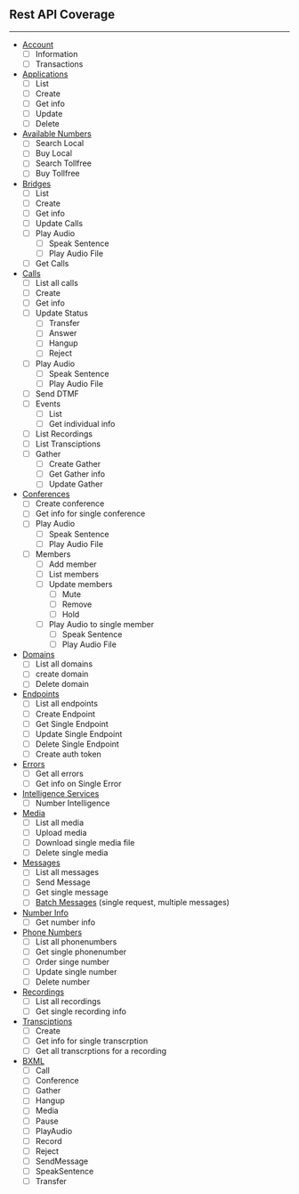 ## Rest API Coverage
------------
* [Account](http://ap.bandwidth.com/docs/rest-api/account/)
    * [ ] Information
    * [ ] Transactions
* [Applications](http://ap.bandwidth.com/docs/rest-api/applications/)
    * [ ] List
    * [ ] Create
    * [ ] Get info
    * [ ] Update
    * [ ] Delete
* [Available Numbers](http://ap.bandwidth.com/docs/rest-api/available-numbers/)
    * [ ] Search Local
    * [ ] Buy Local
    * [ ] Search Tollfree
    * [ ] Buy Tollfree
* [Bridges](http://ap.bandwidth.com/docs/rest-api/bridges/)
    * [ ] List
    * [ ] Create
    * [ ] Get info
    * [ ] Update Calls
    * [ ] Play Audio
        * [ ] Speak Sentence
        * [ ] Play Audio File
    * [ ] Get Calls
* [Calls](http://ap.bandwidth.com/docs/rest-api/calls/)
    * [ ] List all calls
    * [ ] Create
    * [ ] Get info
    * [ ] Update Status
        * [ ] Transfer
        * [ ] Answer
        * [ ] Hangup
        * [ ] Reject
    * [ ] Play Audio
        * [ ] Speak Sentence
        * [ ] Play Audio File
    * [ ] Send DTMF
    * [ ] Events
        * [ ] List
        * [ ] Get individual info
    * [ ] List Recordings
    * [ ] List Transciptions
    * [ ] Gather
        * [ ] Create Gather
        * [ ] Get Gather info
        * [ ] Update Gather
* [Conferences](http://ap.bandwidth.com/docs/rest-api/conferences/)
    * [ ] Create conference
    * [ ] Get info for single conference
    * [ ] Play Audio
        * [ ] Speak Sentence
        * [ ] Play Audio File
    * [ ] Members
        * [ ] Add member
        * [ ] List members
        * [ ] Update members
            * [ ] Mute
            * [ ] Remove
            * [ ] Hold
        * [ ] Play Audio to single member
            * [ ] Speak Sentence
            * [ ] Play Audio File
* [Domains](http://ap.bandwidth.com/docs/rest-api/domains/)
    * [ ] List all domains
    * [ ] create domain
    * [ ] Delete domain
* [Endpoints](http://ap.bandwidth.com/docs/rest-api/endpoints/)
    * [ ] List all endpoints
    * [ ] Create Endpoint
    * [ ] Get Single Endpoint
    * [ ] Update Single Endpoint
    * [ ] Delete Single Endpoint
    * [ ] Create auth token
* [Errors](http://ap.bandwidth.com/docs/rest-api/errors/)
    * [ ] Get all errors
    * [ ] Get info on Single Error
* [Intelligence Services](http://ap.bandwidth.com/docs/rest-api/intelligenceservices/)
    * [ ] Number Intelligence
* [Media](http://ap.bandwidth.com/docs/rest-api/media/)
    * [ ] List all media
    * [ ] Upload media
    * [ ] Download single media file
    * [ ] Delete single media
* [Messages](http://ap.bandwidth.com/docs/rest-api/messages/)
    * [ ] List all messages
    * [ ] Send Message
    * [ ] Get single message
    * [ ] [Batch Messages](http://ap.bandwidth.com/docs/rest-api/messages/#resourcePOSTv1usersuserIdmessages) (single request, multiple messages)
* [Number Info](http://ap.bandwidth.com/docs/rest-api/numberinfo/)
    * [ ] Get number info
* [Phone Numbers](http://ap.bandwidth.com/docs/rest-api/phonenumbers/)
    * [ ] List all phonenumbers
    * [ ] Get single phonenumber
    * [ ] Order singe number
    * [ ] Update single number
    * [ ] Delete number
* [Recordings](http://ap.bandwidth.com/docs/rest-api/recordings/)
    * [ ] List all recordings
    * [ ] Get single recording info
* [Transciptions](http://ap.bandwidth.com/docs/rest-api/recordingsidtranscriptions/)
    * [ ] Create
    * [ ] Get info for single transcrption
    * [ ] Get all transcrptions for a recording
* [BXML](http://ap.bandwidth.com/docs/xml/)
    * [ ] Call
    * [ ] Conference
    * [ ] Gather
    * [ ] Hangup
    * [ ] Media
    * [ ] Pause
    * [ ] PlayAudio
    * [ ] Record
    * [ ] Reject
    * [ ] SendMessage
    * [ ] SpeakSentence
    * [ ] Transfer
